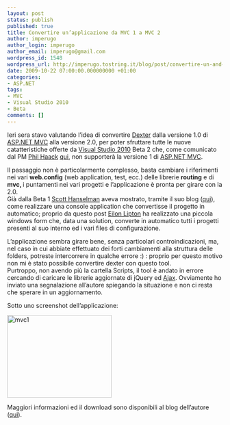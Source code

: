 ```yaml
---
layout: post
status: publish
published: true
title: Convertire un’applicazione da MVC 1 a MVC 2
author: imperugo
author_login: imperugo
author_email: imperugo@gmail.com
wordpress_id: 1548
wordpress_url: http://imperugo.tostring.it/blog/post/convertire-un-and-rsquo-applicazione-da-mvc-1-a-mvc-2/
date: 2009-10-22 07:00:00.000000000 +01:00
categories:
- ASP.NET
tags:
- MVC
- Visual Studio 2010
- Beta
comments: []
---
```

<p>
	Ieri sera stavo valutando l&rsquo;idea di convertire <a href="http://imperugo.tostring.it/Categories/Archive/Dexter" target="_blank" title="Dexter Blog Engine">Dexter</a> dalla versione 1.0 di <a href="http://imperugo.tostring.it/Categories/Archive/MVC" target="_blank" title="ASP.NET MVC">ASP.NET MVC</a> alla versione 2.0, per poter sfruttare tutte le nuove catatteristiche offerte da <a href="http://imperugo.tostring.it/tags/archive/visual+studio+2010" target="_blank" title="Visual Studio 2010">Visual Studio 2010</a> Beta 2 che, come comunicato dal PM <a href="http://haacked.com/" rel="nofollow" target="_blank">Phil Haack</a>&nbsp;<a href="http://haacked.com/archive/2009/10/20/vs10beta2-and-aspnetmvc.aspx" rel="nofollow" target="_blank" title="VS10 Beta 2 From an ASP.NET MVC Perspective">qui</a>, non supporter&agrave; la versione 1 di <a href="http://imperugo.tostring.it/Categories/Archive/MVC" target="_blank" title="ASP.NET MVC">ASP.NET MVC</a>.</p>
<p>
	Il passaggio non &egrave; particolarmente complesso, basta cambiare i riferimenti nei vari <strong>web.config</strong> (web application, test, ecc.) delle librerie <strong>routing</strong> e di <strong>mvc, </strong>i puntamenti nei vari progetti e l&rsquo;applicazione &egrave; pronta per girare con la 2.0.&nbsp; <br />
	Gi&agrave; dalla Beta 1 <a href="http://www.hanselman.com/blog/" rel="nofollow" target="_blank" title="Scott Hanselman">Scott Hanselman</a> aveva mostrato, tramite il suo blog (<a href="http://www.hanselman.com/blog/CheesyASPNETMVCProjectUpgraderForVisualStudio2010Beta1.aspx" rel="nofollow" target="_blank" title="Cheesy ASP.NET MVC Project Upgrader for Visual Studio 2010 Beta 1">qui</a>), come realizzare una console application che convertisse il progetto in automatico; proprio da questo post <a href="http://weblogs.asp.net/leftslipper/default.aspx" rel="nofollow" target="_blank" title="Eilon Lipton'Blog">Eilon Lipton</a> ha realizzato una piccola windows form che, data una solution, converte in automatico tutti i progetti presenti al suo interno ed i vari files di configurazione.</p>
<p>
	L&rsquo;applicazione sembra girare bene, senza particolari controindicazioni, ma, nel caso in cui abbiate effettuato dei forti cambiamenti alla struttura delle folders, potreste intercorrere in qualche errore :) : proprio per questo motivo non mi &egrave; stato possibile convertire dexter con questo tool. <br />
	Purtroppo, non avendo pi&ugrave; la cartella Scripts, il tool &egrave; andato in errore cercando di caricare le librerie aggiornate di jQuery ed <a href="http://en.wikipedia.org/wiki/Ajax_(programming)" rel="nofollow" target="_blank">Ajax</a>. Ovviamente ho inviato una segnalazione all&rsquo;autore spiegando la situazione e non ci resta che sperare in un aggiornamento.</p>
<p>
	Sotto uno screenshot dell&rsquo;applicazione:</p>
<p>
	<a href="http://imperugo.tostring.it/Content/Uploaded/image/mvc1.jpg" rel="shadowbox"><img alt="mvc1" border="0" height="193" src="http://imperugo.tostring.it/Content/Uploaded/image/mvc1_thumb.jpg" style="border-bottom: 0px; border-left: 0px; display: inline; border-top: 0px; border-right: 0px" title="mvc1" width="244" /></a></p>
<p>
	Maggiori informazioni ed il download sono disponibili al blog dell&rsquo;autore (<a href="http://weblogs.asp.net/leftslipper/archive/2009/10/19/migrating-asp-net-mvc-1-0-applications-to-asp-net-mvc-2.aspx" rel="nofollow" target="_blank" title="Migrating ASP.NET MVC 1.0 applications to ASP.NET MVC 2">qui</a>).</p>
